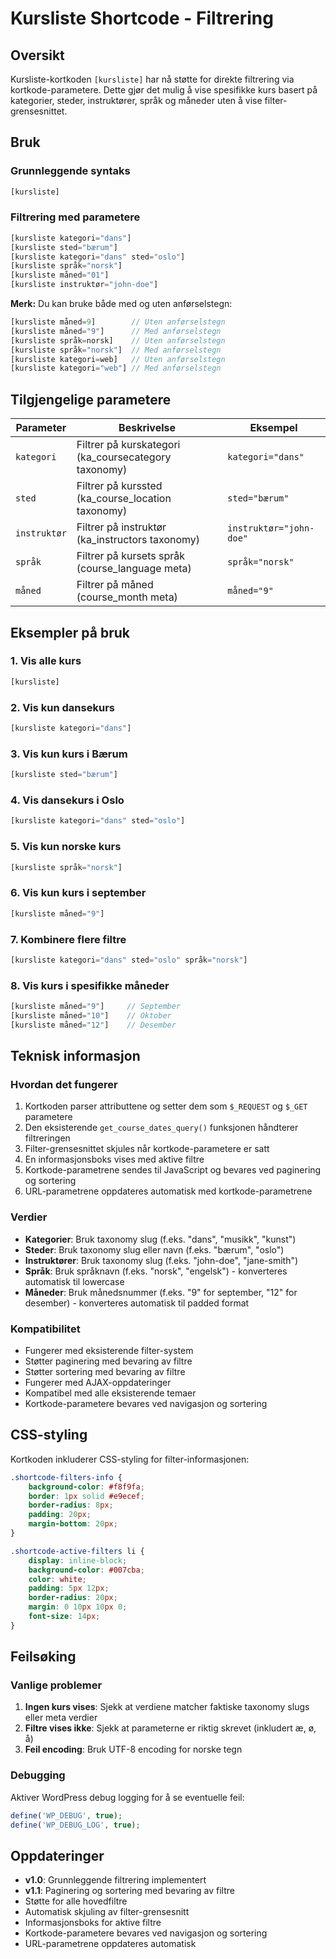 # Kursliste Shortcode - Filtrering

## Oversikt

Kursliste-kortkoden `[kursliste]` har nå støtte for direkte filtrering via kortkode-parametere. Dette gjør det mulig å vise spesifikke kurs basert på kategorier, steder, instruktører, språk og måneder uten å vise filter-grensesnittet.

## Bruk

### Grunnleggende syntaks

```php
[kursliste]
```

### Filtrering med parametere

```php
[kursliste kategori="dans"]
[kursliste sted="bærum"]
[kursliste kategori="dans" sted="oslo"]
[kursliste språk="norsk"]
[kursliste måned="01"]
[kursliste instruktør="john-doe"]
```

**Merk:** Du kan bruke både med og uten anførselstegn:
```php
[kursliste måned=9]        // Uten anførselstegn
[kursliste måned="9"]      // Med anførselstegn
[kursliste språk=norsk]    // Uten anførselstegn
[kursliste språk="norsk"]  // Med anførselstegn
[kursliste kategori=web]   // Uten anførselstegn
[kursliste kategori="web"] // Med anførselstegn
```

## Tilgjengelige parametere

| Parameter | Beskrivelse | Eksempel |
|-----------|-------------|----------|
| `kategori` | Filtrer på kurskategori (ka_coursecategory taxonomy) | `kategori="dans"` |
| `sted` | Filtrer på kurssted (ka_course_location taxonomy) | `sted="bærum"` |
| `instruktør` | Filtrer på instruktør (ka_instructors taxonomy) | `instruktør="john-doe"` |
| `språk` | Filtrer på kursets språk (course_language meta) | `språk="norsk"` |
| `måned` | Filtrer på måned (course_month meta) | `måned="9"` |

## Eksempler på bruk

### 1. Vis alle kurs
```php
[kursliste]
```

### 2. Vis kun dansekurs
```php
[kursliste kategori="dans"]
```

### 3. Vis kun kurs i Bærum
```php
[kursliste sted="bærum"]
```

### 4. Vis dansekurs i Oslo
```php
[kursliste kategori="dans" sted="oslo"]
```

### 5. Vis kun norske kurs
```php
[kursliste språk="norsk"]
```

### 6. Vis kun kurs i september
```php
[kursliste måned="9"]
```

### 7. Kombinere flere filtre
```php
[kursliste kategori="dans" sted="oslo" språk="norsk"]
```

### 8. Vis kurs i spesifikke måneder
```php
[kursliste måned="9"]     // September
[kursliste måned="10"]    // Oktober
[kursliste måned="12"]    // Desember
```

## Teknisk informasjon

### Hvordan det fungerer

1. Kortkoden parser attributtene og setter dem som `$_REQUEST` og `$_GET` parametere
2. Den eksisterende `get_course_dates_query()` funksjonen håndterer filtreringen
3. Filter-grensesnittet skjules når kortkode-parametere er satt
4. En informasjonsboks vises med aktive filtre
5. Kortkode-parametrene sendes til JavaScript og bevares ved paginering og sortering
6. URL-parametrene oppdateres automatisk med kortkode-parametrene

### Verdier

- **Kategorier**: Bruk taxonomy slug (f.eks. "dans", "musikk", "kunst")
- **Steder**: Bruk taxonomy slug eller navn (f.eks. "bærum", "oslo")
- **Instruktører**: Bruk taxonomy slug (f.eks. "john-doe", "jane-smith")
- **Språk**: Bruk språknavn (f.eks. "norsk", "engelsk") - konverteres automatisk til lowercase
- **Måneder**: Bruk månedsnummer (f.eks. "9" for september, "12" for desember) - konverteres automatisk til padded format

### Kompatibilitet

- Fungerer med eksisterende filter-system
- Støtter paginering med bevaring av filtre
- Støtter sortering med bevaring av filtre
- Fungerer med AJAX-oppdateringer
- Kompatibel med alle eksisterende temaer
- Kortkode-parametere bevares ved navigasjon og sortering

## CSS-styling

Kortkoden inkluderer CSS-styling for filter-informasjonen:

```css
.shortcode-filters-info {
    background-color: #f8f9fa;
    border: 1px solid #e9ecef;
    border-radius: 8px;
    padding: 20px;
    margin-bottom: 20px;
}

.shortcode-active-filters li {
    display: inline-block;
    background-color: #007cba;
    color: white;
    padding: 5px 12px;
    border-radius: 20px;
    margin: 0 10px 10px 0;
    font-size: 14px;
}
```

## Feilsøking

### Vanlige problemer

1. **Ingen kurs vises**: Sjekk at verdiene matcher faktiske taxonomy slugs eller meta verdier
2. **Filtre vises ikke**: Sjekk at parameterne er riktig skrevet (inkludert æ, ø, å)
3. **Feil encoding**: Bruk UTF-8 encoding for norske tegn

### Debugging

Aktiver WordPress debug logging for å se eventuelle feil:

```php
define('WP_DEBUG', true);
define('WP_DEBUG_LOG', true);
```

## Oppdateringer

- **v1.0**: Grunnleggende filtrering implementert
- **v1.1**: Paginering og sortering med bevaring av filtre
- Støtte for alle hovedfiltre
- Automatisk skjuling av filter-grensesnitt
- Informasjonsboks for aktive filtre
- Kortkode-parametere bevares ved navigasjon og sortering
- URL-parametrene oppdateres automatisk
